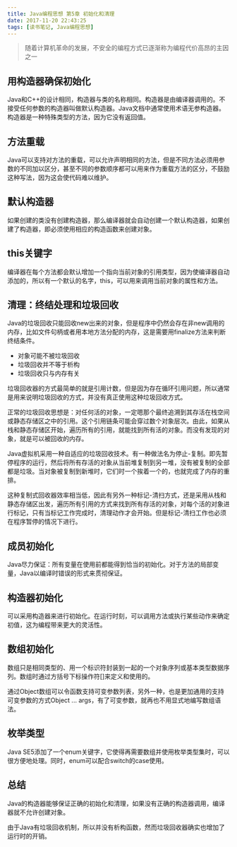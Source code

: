 ```yaml
---
title: Java编程思想 第5章 初始化和清理
date: 2017-11-20 22:43:25
tags: [读书笔记, Java编程思想]
---
```

> 随着计算机革命的发展，不安全的编程方式已逐渐称为编程代价高昂的主因之一

## 用构造器确保初始化

Java和C++的设计相同，构造器与类的名称相同。构造器是由编译器调用的。不接受任何参数的构造器叫做默认构造器。Java文档中通常使用术语无参构造器。构造器是一种特殊类型的方法，因为它没有返回值。

## 方法重载

Java可以支持对方法的重载，可以允许声明相同的方法，但是不同方法必须用参数的不同加以区分，甚至不同的参数顺序都可以用来作为重载方法的区分，不鼓励这种写法，因为这会使代码难以维护。

## 默认构造器

如果创建的类没有创建构造器，那么编译器就会自动创建一个默认构造器，如果创建了构造器，即必须使用相应的构造函数来创建对象。

## this关键字

编译器在每个方法都会默认增加一个指向当前对象的引用类型，因为使编译器自动添加的，所以有一个默认的名字，this，可以用来调用当前对象的属性和方法。

## 清理：终结处理和垃圾回收

Java的垃圾回收只能回收new出来的对象，但是程序中仍然会存在非new调用的内存，比如文件句柄或者用本地方法分配的内存，这是需要用finalize方法来判断终结条件。

- 对象可能不被垃圾回收
- 垃圾回收并不等于析构
- 垃圾回收只与内存有关

垃圾回收器的方式最简单的就是引用计数，但是因为存在循环引用问题，所以通常是用来说明垃圾回收的方式，并没有真正使用这种垃圾回收方式。

正常的垃圾回收思想是：对任何活的对象，一定嗯那个最终追溯到其存活在栈空间或静态存储区之中的引用。这个引用链条可能会穿过数个对象层次。由此，如果从栈和静态存储区开始，遍历所有的引用，就能找到所有活的对象。而没有发现的对象，就是可以被回收的内存。

Java虚拟机采用一种自适应的垃圾回收技术。有一种做法名为停止-复制。即先暂停程序的运行，然后将所有存活的对象从当前堆复制到另一堆，没有被复制的全部都是垃圾。当对象被复制到新堆时，它们时一个挨着一个的，也就完成了内存的重排。

这种复制式回收器效率相当低，因此有另外一种标记-清扫方式，还是采用从栈和静态存储区出发，遍历所有引用的方式来找到所有存活的对象，对每个活的对象进行标记，只有当标记工作完成时，清理动作才会开始。但是标记-清扫工作也必须在程序暂停的情况下进行。

## 成员初始化

Java尽力保证：所有变量在使用前都能得到恰当的初始化。对于方法的局部变量，Java以编译时错误的形式来贯彻保证。

## 构造器初始化

可以采用构造器来进行初始化。在运行时刻，可以调用方法或执行某些动作来确定初值，这为编程带来更大的灵活性。

## 数组初始化

数组只是相同类型的、用一个标识符封装到一起的一个对象序列或基本类型数据序列。数组时通过方括号下标操作符[]来定义和使用的。

通过Object数组可以令函数支持可变参数列表，另外一种，也是更加通用的支持可变参数的方式Object ... args，有了可变参数，就再也不用显式地编写数组语法。

## 枚举类型

Java SE5添加了一个enum关键字，它使得再需要数组并使用枚举类型集时，可以很方便地处理。同时，enum可以配合switch的case使用。

## 总结

Java的构造器能够保证正确的初始化和清理，如果没有正确的构造器调用，编译器就不允许创建对象。

由于Java有垃圾回收机制，所以并没有析构函数，然而垃圾回收器确实也增加了运行时的开销。